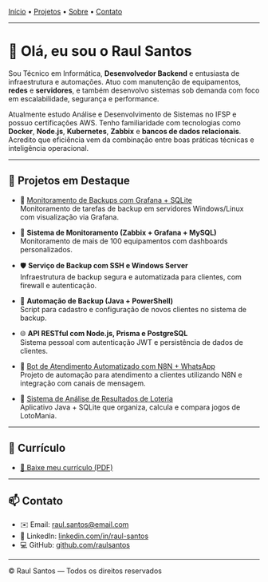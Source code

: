 [Início](index.md) • [Projetos](projetos.md) • [Sobre](sobre.md) • [Contato](contato.md)

---

# 👋 Olá, eu sou o Raul Santos

Sou Técnico em Informática, **Desenvolvedor Backend** e entusiasta de infraestrutura e automações. Atuo com manutenção de equipamentos, **redes** e **servidores**, e também desenvolvo sistemas sob demanda com foco em escalabilidade, segurança e performance.

Atualmente estudo Análise e Desenvolvimento de Sistemas no IFSP e possuo certificações AWS. Tenho familiaridade com tecnologias como **Docker**, **Node.js**, **Kubernetes**, **Zabbix** e **bancos de dados relacionais**. Acredito que eficiência vem da combinação entre boas práticas técnicas e inteligência operacional.


---

## 🚀 Projetos em Destaque

- 🔧 [Monitoramento de Backups com Grafana + SQLite](https://github.com/seunome/projeto-backup-monitoring)  
    Monitoramento de tarefas de backup em servidores Windows/Linux com visualização via Grafana.

- 🔧 **Sistema de Monitoramento (Zabbix + Grafana + MySQL)**  
    Monitoramento de mais de 100 equipamentos com dashboards personalizados.

- 🛡️ **Serviço de Backup com SSH e Windows Server**  
    Infraestrutura de backup segura e automatizada para clientes, com firewall e autenticação.

- 🤖 **Automação de Backup (Java + PowerShell)**  
    Script para cadastro e configuração de novos clientes no sistema de backup.

- 🌐 **API RESTful com Node.js, Prisma e PostgreSQL**  
    Sistema pessoal com autenticação JWT e persistência de dados de clientes.

- 🤖 [Bot de Atendimento Automatizado com N8N + WhatsApp](https://github.com/seunome/n8n-bot-atendimento)  
    Projeto de automação para atendimento a clientes utilizando N8N e integração com canais de mensagem.

- 🎰 [Sistema de Análise de Resultados de Loteria](https://github.com/seunome/lotomania-analyzer)  
    Aplicativo Java + SQLite que organiza, calcula e compara jogos de LotoMania.

---

## 📄 Currículo

- [📄 Baixe meu currículo (PDF)](assets/curriculos/RESUME-PT.pdf)  

---

## 📫 Contato

- ✉️ Email: raul.santos@email.com
- 💼 LinkedIn: [linkedin.com/in/raul-santos](https://linkedin.com/in/raul-santos)
- 💻 GitHub: [github.com/raulsantos](https://github.com/raulsantos)

---

© Raul Santos — Todos os direitos reservados
